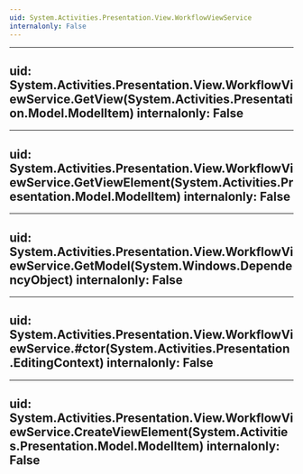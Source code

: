 ```yaml
---
uid: System.Activities.Presentation.View.WorkflowViewService
internalonly: False
---
```


---
uid: System.Activities.Presentation.View.WorkflowViewService.GetView(System.Activities.Presentation.Model.ModelItem)
internalonly: False
---

---
uid: System.Activities.Presentation.View.WorkflowViewService.GetViewElement(System.Activities.Presentation.Model.ModelItem)
internalonly: False
---

---
uid: System.Activities.Presentation.View.WorkflowViewService.GetModel(System.Windows.DependencyObject)
internalonly: False
---

---
uid: System.Activities.Presentation.View.WorkflowViewService.#ctor(System.Activities.Presentation.EditingContext)
internalonly: False
---

---
uid: System.Activities.Presentation.View.WorkflowViewService.CreateViewElement(System.Activities.Presentation.Model.ModelItem)
internalonly: False
---
